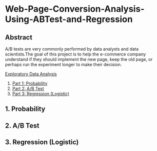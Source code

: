 # Web-Page-Conversion-Analysis-Using-ABTest-and-Regression
## Abstract
A/B tests are very commonly performed by data analysts and data scientists.The goal of this project is to help the e-commerce company understand if they should implement the new page, keep the old page, or perhaps run the experiment longer to make their decision.

   [Exploratory Data Analysis ](#eda)
1. [ Part 1: Probability ](#prob)
2. [ Part 2: A/B Test ](#abtest)
3. [ Part 3: Regression (Logistic) ](#reg)


<a name="prob"></a>
## 1. Probability


<a name="abtest"></a>
## 2. A/B Test

<a name="reg"></a>
## 3. Regression (Logistic)


